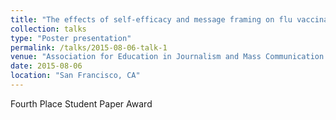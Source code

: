 ```yaml
---
title: "The effects of self-efficacy and message framing on flu vaccination message persuasiveness among college students"
collection: talks
type: "Poster presentation"
permalink: /talks/2015-08-06-talk-1
venue: "Association for Education in Journalism and Mass Communication 2015 Annual Conference, Communicating Science, Health, Environment, & Risk Division"
date: 2015-08-06
location: "San Francisco, CA"
---
```


Fourth Place Student Paper Award
